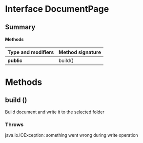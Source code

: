 Interface DocumentPage
======================
Summary
-------
#### Methods
| Type and modifiers | Method signature |
| ------------------ | ---------------- |
| **public**         | build()          |

Methods
=======
build ()
--------
Build document and write it to the selected folder
### Throws
java.io.IOException: something went wrong during write operation


